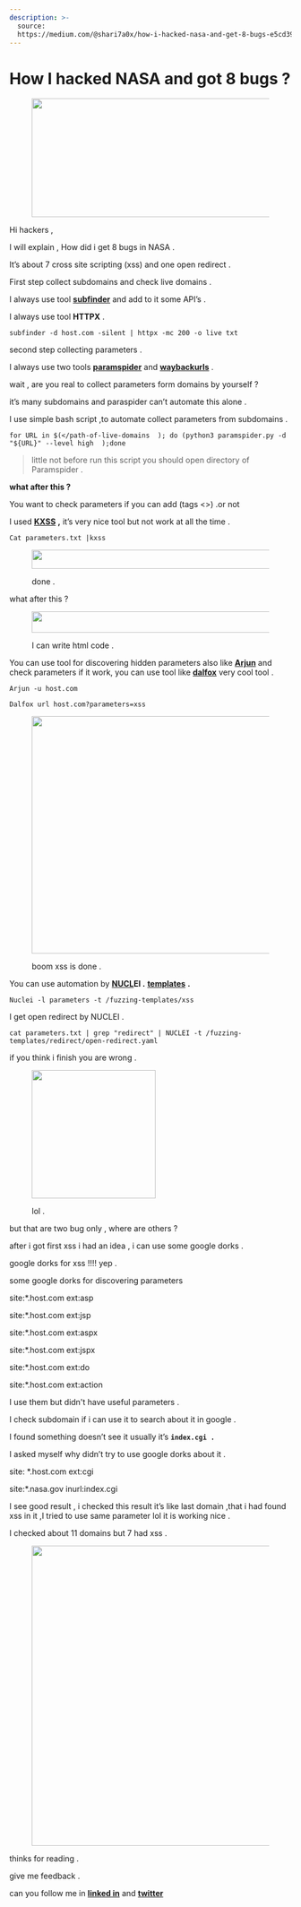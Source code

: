 ```yaml
---
description: >-
  source:
  https://medium.com/@shari7a0x/how-i-hacked-nasa-and-get-8-bugs-e5cd397a6af9
---
```


# How I hacked NASA and got 8 bugs ?

<figure><img src="https://miro.medium.com/v2/resize:fit:763/1*U1AmLMimGnezCeiobo0V0w.jpeg" alt="" height="212" width="700"><figcaption></figcaption></figure>

Hi hackers ,

I will explain , How did i get 8 bugs in NASA .

It’s about 7 cross site scripting (xss) and one open redirect .

First step collect subdomains and check live domains .

I always use tool [**subfinder**](https://github.com/projectdiscovery/subfinder) and add to it some API’s .

I always use tool **HTTPX** .

```
subfinder -d host.com -silent | httpx -mc 200 -o live txt 
```

second step collecting parameters .

I always use two tools [**paramspider**](https://github.com/devanshbatham/ParamSpider) and [**waybackurls**](https://github.com/tomnomnom/waybackurls) .

wait , are you real to collect parameters form domains by yourself ?

it’s many subdomains and paraspider can’t automate this alone .

I use simple bash script ,to automate collect parameters from subdomains .

```
for URL in $(</path-of-live-domains  ); do (python3 paramspider.py -d "${URL}" --level high  );done
```

> little not before run this script you should open directory of Paramspider .

**what after this ?**

You want to check parameters if you can add (tags <>) .or not

I used [**KXSS**](https://github.com/Emoe/kxss) **,** it’s very nice tool but not work at all the time .

```
Cat parameters.txt |kxss
```

<figure><img src="https://miro.medium.com/v2/resize:fit:763/1*hTxuiWhRzZUxqMiajqW4XQ.png" alt="" height="34" width="700"><figcaption><p>done .</p></figcaption></figure>

what after this ?

<figure><img src="https://miro.medium.com/v2/resize:fit:550/1*8fPNlNJT2oXqssvrB5aXQw.png" alt="" height="38" width="505"><figcaption><p>I can write html code .</p></figcaption></figure>

You can use tool for discovering hidden parameters also like [**Arjun**](https://github.com/s0md3v/Arjun) and check parameters if it work, you can use tool like [**dalfox**](https://github.com/hahwul/dalfox) very cool tool .

```
Arjun -u host.com
```

```
Dalfox url host.com?parameters=xss
```

<figure><img src="https://miro.medium.com/v2/resize:fit:763/1*UZelUPLVQUMc0M7RBKfrFQ.jpeg" alt="" height="424" width="700"><figcaption><p>boom xss is done .</p></figcaption></figure>

You can use automation by [**NUCL**](https://github.com/projectdiscovery/nuclei)**EI .** [**templates**](https://github.com/projectdiscovery/fuzzing-templates) **.**

```
Nuclei -l parameters -t /fuzzing-templates/xss
```

I get open redirect by NUCLEI .

```
cat parameters.txt | grep "redirect" | NUCLEI -t /fuzzing-templates/redirect/open-redirect.yaml
```

if you think i finish you are wrong .

<figure><img src="https://miro.medium.com/v2/resize:fit:241/1*IceXrSdcLUB7OSgCe4je4g.jpeg" alt="" height="229" width="221"><figcaption><p>lol .</p></figcaption></figure>

but that are two bug only , where are others ?

after i got first xss i had an idea , i can use some google dorks .

google dorks for xss !!!! yep .

some google dorks for discovering parameters

site:\*.host.com ext:asp

site:\*.host.com ext:jsp

site:\*.host.com ext:aspx

site:\*.host.com ext:jspx

site:\*.host.com ext:do

site:\*.host.com ext:action

I use them but didn't have useful parameters .

I check subdomain if i can use it to search about it in google .

I found something doesn’t see it usually it’s **`index.cgi .`**

I asked myself why didn’t try to use google dorks about it .

site: \*.host.com ext:cgi

site:\*.nasa.gov inurl:index.cgi

I see good result , i checked this result it’s like last domain ,that i had found xss in it ,I tried to use same parameter lol it is working nice .

I checked about 11 domains but 7 had xss .

<figure><img src="https://miro.medium.com/v2/resize:fit:763/1*tUm0Xs8Kmgup0NbRpH-0MQ.jpeg" alt="" height="536" width="700"><figcaption></figcaption></figure>

thinks for reading .

give me feedback .

can you follow me in [**linked in**](https://www.linkedin.com/in/shai7a0x/) and [**twitter**](https://twitter.com/Shari7a0X)
